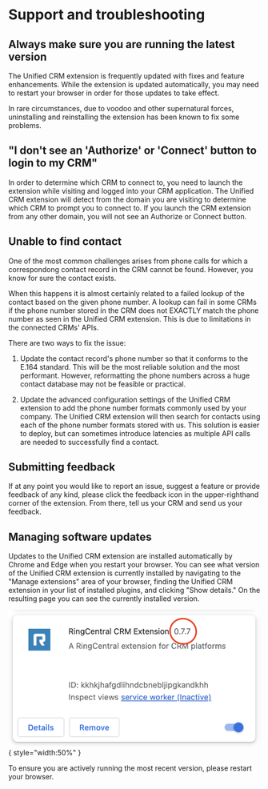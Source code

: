 # Support and troubleshooting

## Always make sure you are running the latest version

The Unified CRM extension is frequently updated with fixes and feature enhancements. While the extension is updated automatically, you may need to restart your browser in order for those updates to take effect. 

In rare circumstances, due to voodoo and other supernatural forces, uninstalling and reinstalling the extension has been known to fix some problems. 

## "I don't see an 'Authorize' or 'Connect' button to login to my CRM"

In order to determine which CRM to connect to, you need to launch the extension while visiting and logged into your CRM application. The Unified CRM extension will detect from the domain you are visiting to determine which CRM to prompt you to connect to. If you launch the CRM extension from any other domain, you will not see an Authorize or Connect button. 

## Unable to find contact

One of the most common challenges arises from phone calls for which a correspondong contact record in the CRM cannot be found. However, you know for sure the contact exists.

When this happens it is almost certainly related to a failed lookup of the contact based on the given phone number. A lookup can fail in some CRMs if the phone number stored in the CRM does not EXACTLY match the phone number as seen in the Unified CRM extension. This is due to limitations in the connected CRMs' APIs. 

There are two ways to fix the issue:

1. Update the contact record's phone number so that it conforms to the E.164 standard. This will be the most reliable solution and the most performant. However, reformatting the phone numbers across a huge contact database may not be feasible or practical. 

2. Update the advanced configuration settings of the Unified CRM extension to add the phone number formats commonly used by your company. The Unified CRM extension will then search for contacts using each of the phone number formats stored with us. This solution is easier to deploy, but can sometimes introduce latencies as multiple API calls are needed to successfully find a contact. 

## Submitting feedback

If at any point you would like to report an issue, suggest a feature or provide feedback of any kind, please click the feedback icon in the upper-righthand corner of the extension. From there, tell us your CRM and send us your feedback. 

## Managing software updates

Updates to the Unified CRM extension are installed automatically by Chrome and Edge when you restart your browser. You can see what version of the Unified CRM extension is currently installed by navigating to the "Manage extensions" area of your browser, finding the Unified CRM extension in your list of installed plugins, and clicking "Show details." On the resulting page you can see the currently installed version. 

![version number](img/version.png){ style="width:50%" }

To ensure you are actively running the most recent version, please restart your browser. 

